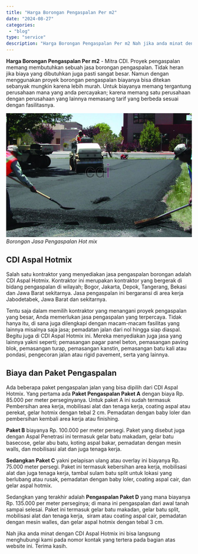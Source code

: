 ```yaml
---
title: "Harga Borongan Pengaspalan Per m2"
date: "2024-08-27"
categories:
 - "blog"
type: "service"
description: "Harga Borongan Pengaspalan Per m2 Nah jika anda minat dengan CDI Aspal Hotmix ini bisa langsung menghubungi kami pada nomor kontak yang tertera pada bagian..."
---
```


**Harga Borongan Pengaspalan Per m2** - Mitra CDI. Proyek pengaspalan memang membutuhkan sebuah jasa borongan pengaspalan. Tidak heran jika biaya yang dibutuhkan juga pasti sangat besar. Namun dengan menggunakan proyek borongan pengaspalan biayanya bisa ditekan sebanyak mungkin karena lebih murah. Untuk biayanya memang tergantung perusahaan mana yang anda percayakan; karena memang satu perusahaan dengan perusahaan yang lainnya memasang tarif yang berbeda sesuai dengan fasilitasnya.

![Borongan Jasa Pengaspalan Hot mix](/images/blog/jasa-hotmix.jpg)
*Borongan Jasa Pengaspalan Hot mix*

 ## CDI Aspal Hotmix

Salah satu kontraktor yang menyediakan jasa pengaspalan borongan adalah CDI Aspal Hotmix. Kontraktor ini merupakan kontraktor yang bergerak di bidang pengaspalan di wilayah; Bogor, Jakarta, Depok, Tangerang, Bekasi dan Jawa Barat sekitarnya. Jasa pengaspalan ini bergaransi di area kerja Jabodetabek, Jawa Barat dan sekitarnya.

Tentu saja dalam memilih kontraktor yang menangani proyek pengaspalan yang besar, Anda memerlukan jasa pengaspalan yang terpercaya. Tidak hanya itu, di sana juga dilengkapi dengan macam-macam fasilitas yang lainnya misalnya saja jasa; pemadatan jalan dari nol hingga siap diaspal. Begitu juga di CDI Aspal Hotmix ini. Mereka menyediakan juga jasa yang lainnya yakni seperti; pemasangan pagar panel beton, pemasangan paving blok, pemasangan turap, pemasangan kanstin, pemasangan batu kali atau pondasi, pengecoran jalan atau rigid pavement, serta yang lainnya.

 ## Biaya dan Paket Pengaspalan

Ada beberapa paket pengaspalan jalan yang bisa dipilih dari CDI Aspal Hotmix. Yang pertama ada **Paket Pengaspalan Paket A** dengan biaya Rp. 85.000 per meter perseginyanya. Untuk paket A ini sudah termasuk Pembersihan area kerja, mobilisasi alat dan tenaga kerja, coating aspal atau perekat, gelar hotmix dengan tebal 2 cm. Pemadatan dengan baby loler dan pembersihan kembali area kerja atau finishing.

**Paket B** biayanya Rp. 100.000 per meter persegi. Paket yang disebut juga dengan Aspal Penetrasi ini termasuk gelar batu makadam, gelar batu basecose, gelar abu batu, koting aspal bakar, pemadatan dengan mesin walls, dan mobilisasi alat dan juga tenaga kerja.

**Sedangkan Paket C** yakni pelapisan ulang atau overlay ini biayanya Rp. 75.000 meter persegi. Paket ini termasuk kebersihan area kerja, mobilisasi alat dan juga tenaga kerja, tambal sulam batu split untuk lokasi yang berlubang atau rusak, pemadatan dengan baby loler, coating aspal cair, dan gelar aspal hotmix.

Sedangkan yang terakhir adalah **Pengaspalan Paket D** yang mana biayanya Rp. 135.000 per meter perseginya; di mana ini pengaspalan dari awal tanah sampai selesai. Paket ini termasuk gelar batu makadan, gelar batu split, mobilisasi alat dan tenaga kerja,  siram atau coating aspal cair, pemadatan dengan mesin walles, dan gelar aspal hotmix dengan tebal 3 cm.

Nah jika anda minat dengan CDI Aspal Hotmix ini bisa langsung menghubungi kami pada nomor kontak yang tertera pada bagian atas website ini. Terima kasih.

